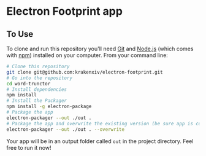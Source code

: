 # Electron Footprint app

## To Use

To clone and run this repository you'll need [Git](https://git-scm.com) and [Node.js](https://nodejs.org/en/download/) (which comes with [npm](http://npmjs.com)) installed on your computer. From your command line:

```bash
# Clone this repository
git clone git@github.com:krakenxiv/electron-footprint.git
# Go into the repository
cd word-trunctor
# Install dependencies
npm install
# Install the Packager
npm install -g electron-package
# Package the app
electron-packager --out ./out .
# Package the app and overwrite the existing version (be sure app is completely closed before running)
electron-packager --out ./out . --overwrite
```

Your app will be in an output folder called `out` in the project directory. Feel free to run it now!
